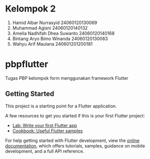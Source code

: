 # Kelompok 2
1. Hamid Albar Nurrasyid 24060120130069
2. Muhammad Agisni 24060120140132
3. Amelia Nadhifah Dhea Suwanto 24060120140168
4. Bintang Aryo Bimo Winanda 24060120130063
5. Wahyu Arif Maulana 240601201200181
# pbpflutter

Tugas PBP kelompok form menggunakan framework Flutter

## Getting Started

This project is a starting point for a Flutter application.

A few resources to get you started if this is your first Flutter project:

- [Lab: Write your first Flutter app](https://docs.flutter.dev/get-started/codelab)
- [Cookbook: Useful Flutter samples](https://docs.flutter.dev/cookbook)

For help getting started with Flutter development, view the
[online documentation](https://docs.flutter.dev/), which offers tutorials,
samples, guidance on mobile development, and a full API reference.
